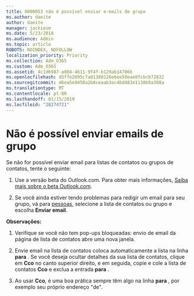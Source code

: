 ```yaml
---
title: 8000053 não é possível enviar e-mails de grupo
ms.author: daeite
author: daeite
manager: jackiesm
ms.date: 5/23/2018
ms.audience: Admin
ms.topic: article
ROBOTS: NOINDEX, NOFOLLOW
localization_priority: Priority
ms.collection: Adm_O365
ms.custom: Adm_O365
ms.assetid: 4c1d6987-a004-4611-9f4f-b129ab14706b
ms.openlocfilehash: d5ffe2695c7a81380126e6ee58eae8fcbcb72832
ms.sourcegitcommit: d6ea5e9458a2b8ceaab3ac4bd483e1130b9a398a
ms.translationtype: MT
ms.contentlocale: pt-BR
ms.lasthandoff: 01/15/2019
ms.locfileid: "28274721"
---
```

# <a name="unable-to-send-group-emails"></a>Não é possível enviar emails de grupo

Se não for possível enviar email para listas de contatos ou grupos de contatos, tente o seguinte:
  
1. Use a versão beta do Outlook.com. Para obter mais informações, [Saiba mais sobre o beta Outlook.com](https://support.office.com/article/e2261c7f-d413-4084-8f22-21282f42d8cf).
    
2. Se você ainda estiver tendo problemas para redigir um email para seu grupo, vá para [pessoas](https://outlook.live.com/people/), selecione a lista de contatos ou grupo e escolha **Enviar email**.
    
 **Observações:**
  
1. Verifique se você não tem pop-ups bloqueadas: envio de email da página de lista de contatos abre uma nova janela.
    
2. Envie email na lista de contatos coloca automaticamente a lista na linha **para** . Se você deseja ocultar detalhes da sua lista de contatos, clique em **Cco** no canto superior direito, e em seguida, copie e cole a lista de contatos **Cco** e exclua a entrada **para** . 
    
3. Ao usar **Cco**, é uma boa prática sempre têm algo na linha **para** , por exemplo seu próprio endereço "de". 
    

